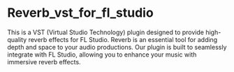 # Reverb_vst_for_fl_studio

This is a VST (Virtual Studio Technology) plugin designed to provide high-quality reverb effects for FL Studio. Reverb is an essential tool for adding depth and space to your audio productions. Our plugin is built to seamlessly integrate with FL Studio, allowing you to enhance your music with immersive reverb effects.
